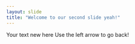 ```yaml
---
layout: slide
title: "Welcome to our second slide yeah!"
---
```

Your text new here
Use the left arrow to go back!
